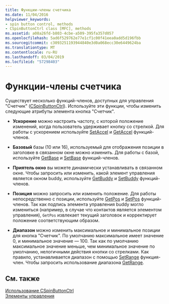 ```yaml
---
title: Функции-члены счетчика
ms.date: 11/04/2016
helpviewer_keywords:
- spin button control, methods
- CSpinButtonCtrl class [MFC], methods
ms.assetid: a08a26fd-b803-4cbe-a509-395fa357d057
ms.openlocfilehash: 5ad6f529762e77e1cf1c00f41eea0add5d196fbb
ms.sourcegitcommit: c3093251193944840e3d0a068ecc30e6449624ba
ms.translationtype: MT
ms.contentlocale: ru-RU
ms.lasthandoff: 03/04/2019
ms.locfileid: "57298403"
---
```

# <a name="spin-button-member-functions"></a>Функции-члены счетчика

Существует несколько функций-членов, доступных для управления "Счетчик" ([CSpinButtonCtrl](../mfc/reference/cspinbuttonctrl-class.md)). Используйте эти функции, чтобы изменить следующие атрибуты элемента кнопка "Счетчик".

- **Ускорение** можно настроить частоту, с которой положение изменений, когда пользователь удерживает кнопку со стрелкой. Для работы с ускорением используйте [SetAccel](../mfc/reference/cspinbuttonctrl-class.md#setaccel) и [GetAccel](../mfc/reference/cspinbuttonctrl-class.md#getaccel) функций-членов.

- **Базовый** базы (10 или 16), используемый для отображения позиции в заголовке в связанном окне можно изменить. Для работы с базой, используйте [GetBase](../mfc/reference/cspinbuttonctrl-class.md#getbase) и [SetBase](../mfc/reference/cspinbuttonctrl-class.md#setbase) функций-членов.

- **Приятель окно** вы можете динамически устанавливать в связанном окне. Чтобы запросить или изменить, какой элемент управления является окном buddy, используйте [GetBuddy](../mfc/reference/cspinbuttonctrl-class.md#getbuddy) и [SetBuddy](../mfc/reference/cspinbuttonctrl-class.md#setbuddy) функций-членов.

- **Позиция** можно запросить или изменить положение. Для работы непосредственно с позиции, используйте [GetPos](../mfc/reference/cspinbuttonctrl-class.md#getpos) и [SetPos](../mfc/reference/cspinbuttonctrl-class.md#setpos) функций-членов. Так как подпись элемента управления buddy могло измениться (например, в случае что контактов является элементом управления), `GetPos` извлекает текущий заголовок и корректирует положение соответствующим образом.

- **Диапазон** можно изменить максимальное и минимальное позиции для кнопка "Счетчик". По умолчанию максимальное имеет значение 0, и минимальное значение — 100. Так как по умолчанию максимальное значение меньше, чем минимальное значение по умолчанию, нелогичными действия кнопки со стрелками. Как правило, устанавливается диапазон с помощью [SetRange](../mfc/reference/cspinbuttonctrl-class.md#setrange) функция-член. Чтобы запросить использование диапазона [GetRange](../mfc/reference/cspinbuttonctrl-class.md#getrange).

## <a name="see-also"></a>См. также

[Использование CSpinButtonCtrl](../mfc/using-cspinbuttonctrl.md)<br/>
[Элементы управления](../mfc/controls-mfc.md)
